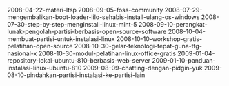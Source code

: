 2008-04-22-materi-ltsp
2008-09-05-foss-community
2008-07-29-mengembalikan-boot-loader-lilo-sehabis-install-ulang-os-windows
2008-07-30-step-by-step-menginstall-linux-mint-5
2008-09-10-perangkat-lunak-pengolah-partisi-berbasis-open-source-software
2008-10-04-membuat-partisi-untuk-instalasi-linux
2008-10-10-workshop-gratis-pelatihan-open-source
2008-10-30-gelar-teknologi-tepat-guna-ttg-nasional-x
2008-10-30-modul-pelatihan-linux-office-gratis
2009-01-04-repository-lokal-ubuntu-810-berbasis-web-server
2009-01-10-panduan-instalasi-linux-ubuntu-810
2009-08-09-chatting-dengan-pidgin-yuk
2009-08-10-pindahkan-partisi-instalasi-ke-partisi-lain
